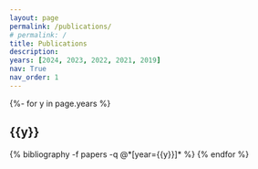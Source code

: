 ```yaml
---
layout: page
permalink: /publications/
# permalink: /
title: Publications
description: 
years: [2024, 2023, 2022, 2021, 2019]
nav: True
nav_order: 1
---
```

<!-- _pages/publications.md -->
<div class="publications">

{%- for y in page.years %}
  <h2 class="year">{{y}}</h2>
  {% bibliography -f papers -q @*[year={{y}}]* %}
{% endfor %}

</div>
